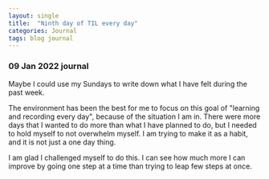 ```yaml
---
layout: single
title:  "Ninth day of TIL every day"
categories: Journal
tags: blog journal
---
```

### 09 Jan 2022 journal

Maybe I could use my Sundays to write down what I have felt during the past week.  

The environment has been the best for me to focus on this goal of "learning and recording every day", because of the situation I am in. There were more days that I wanted to do more than what I have planned to do, but I needed to hold myself to not overwhelm myself. I am trying to make it as a habit, and it is not just a one day thing.  

I am glad I challenged myself to do this. I can see how much more I can improve by going one step at a time than trying to leap few steps at once.

